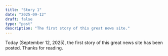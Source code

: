 ```yaml
---
title: "Story 1"
date: "2025-09-12"
draft: false
type: "post"
description: "The first story of this great news site."
---
```


Today (September 12, 2025), the first story of this great news site has been posted. Thanks for reading.
